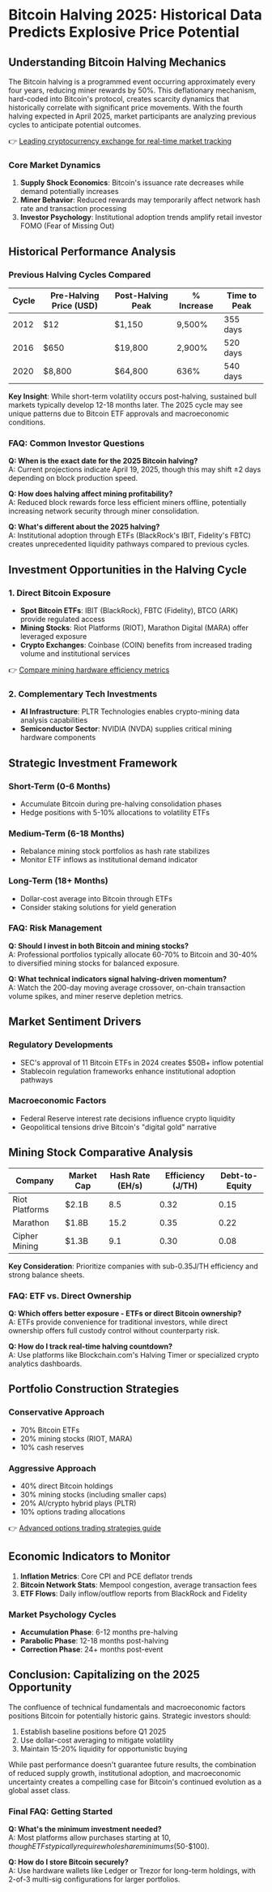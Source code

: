 # Bitcoin Halving 2025: Historical Data Predicts Explosive Price Potential  

## Understanding Bitcoin Halving Mechanics  
The Bitcoin halving is a programmed event occurring approximately every four years, reducing miner rewards by 50%. This deflationary mechanism, hard-coded into Bitcoin's protocol, creates scarcity dynamics that historically correlate with significant price movements. With the fourth halving expected in April 2025, market participants are analyzing previous cycles to anticipate potential outcomes.  

👉 [Leading cryptocurrency exchange for real-time market tracking](https://bit.ly/okx-bonus)  

### Core Market Dynamics  
1. **Supply Shock Economics**: Bitcoin's issuance rate decreases while demand potentially increases  
2. **Miner Behavior**: Reduced rewards may temporarily affect network hash rate and transaction processing  
3. **Investor Psychology**: Institutional adoption trends amplify retail investor FOMO (Fear of Missing Out)  

## Historical Performance Analysis  
### Previous Halving Cycles Compared  
| Cycle | Pre-Halving Price (USD) | Post-Halving Peak | % Increase | Time to Peak |  
|-------|--------------------------|-------------------|------------|--------------|  
| 2012  | $12                      | $1,150            | 9,500%     | 355 days     |  
| 2016  | $650                     | $19,800           | 2,900%     | 520 days     |  
| 2020  | $8,800                   | $64,800           | 636%       | 540 days     |  

**Key Insight**: While short-term volatility occurs post-halving, sustained bull markets typically develop 12-18 months later. The 2025 cycle may see unique patterns due to Bitcoin ETF approvals and macroeconomic conditions.  

### FAQ: Common Investor Questions  
**Q: When is the exact date for the 2025 Bitcoin halving?**  
A: Current projections indicate April 19, 2025, though this may shift ±2 days depending on block production speed.  

**Q: How does halving affect mining profitability?**  
A: Reduced block rewards force less efficient miners offline, potentially increasing network security through miner consolidation.  

**Q: What's different about the 2025 halving?**  
A: Institutional adoption through ETFs (BlackRock's IBIT, Fidelity's FBTC) creates unprecedented liquidity pathways compared to previous cycles.  

## Investment Opportunities in the Halving Cycle  
### 1. Direct Bitcoin Exposure  
- **Spot Bitcoin ETFs**: IBIT (BlackRock), FBTC (Fidelity), BTCO (ARK) provide regulated access  
- **Mining Stocks**: Riot Platforms (RIOT), Marathon Digital (MARA) offer leveraged exposure  
- **Crypto Exchanges**: Coinbase (COIN) benefits from increased trading volume and institutional services  

👉 [Compare mining hardware efficiency metrics](https://bit.ly/okx-bonus)  

### 2. Complementary Tech Investments  
- **AI Infrastructure**: PLTR Technologies enables crypto-mining data analysis capabilities  
- **Semiconductor Sector**: NVIDIA (NVDA) supplies critical mining hardware components  

## Strategic Investment Framework  
### Short-Term (0-6 Months)  
- Accumulate Bitcoin during pre-halving consolidation phases  
- Hedge positions with 5-10% allocations to volatility ETFs  

### Medium-Term (6-18 Months)  
- Rebalance mining stock portfolios as hash rate stabilizes  
- Monitor ETF inflows as institutional demand indicator  

### Long-Term (18+ Months)  
- Dollar-cost average into Bitcoin through ETFs  
- Consider staking solutions for yield generation  

### FAQ: Risk Management  
**Q: Should I invest in both Bitcoin and mining stocks?**  
A: Professional portfolios typically allocate 60-70% to Bitcoin and 30-40% to diversified mining stocks for balanced exposure.  

**Q: What technical indicators signal halving-driven momentum?**  
A: Watch the 200-day moving average crossover, on-chain transaction volume spikes, and miner reserve depletion metrics.  

## Market Sentiment Drivers  
### Regulatory Developments  
- SEC's approval of 11 Bitcoin ETFs in 2024 creates $50B+ inflow potential  
- Stablecoin regulation frameworks enhance institutional adoption pathways  

### Macroeconomic Factors  
- Federal Reserve interest rate decisions influence crypto liquidity  
- Geopolitical tensions drive Bitcoin's "digital gold" narrative  

## Mining Stock Comparative Analysis  
| Company       | Market Cap | Hash Rate (EH/s) | Efficiency (J/TH) | Debt-to-Equity |  
|---------------|------------|------------------|-------------------|----------------|  
| Riot Platforms| $2.1B      | 8.5              | 0.32              | 0.15           |  
| Marathon      | $1.8B      | 15.2             | 0.35              | 0.22           |  
| Cipher Mining | $1.3B      | 9.1              | 0.30              | 0.08           |  

**Key Consideration**: Prioritize companies with sub-0.35J/TH efficiency and strong balance sheets.  

### FAQ: ETF vs. Direct Ownership  
**Q: Which offers better exposure - ETFs or direct Bitcoin ownership?**  
A: ETFs provide convenience for traditional investors, while direct ownership offers full custody control without counterparty risk.  

**Q: How do I track real-time halving countdown?**  
A: Use platforms like Blockchain.com's Halving Timer or specialized crypto analytics dashboards.  

## Portfolio Construction Strategies  
### Conservative Approach  
- 70% Bitcoin ETFs  
- 20% mining stocks (RIOT, MARA)  
- 10% cash reserves  

### Aggressive Approach  
- 40% direct Bitcoin holdings  
- 30% mining stocks (including smaller caps)  
- 20% AI/crypto hybrid plays (PLTR)  
- 10% options trading allocations  

👉 [Advanced options trading strategies guide](https://bit.ly/okx-bonus)  

## Economic Indicators to Monitor  
1. **Inflation Metrics**: Core CPI and PCE deflator trends  
2. **Bitcoin Network Stats**: Mempool congestion, average transaction fees  
3. **ETF Flows**: Daily inflow/outflow reports from BlackRock and Fidelity  

### Market Psychology Cycles  
- **Accumulation Phase**: 6-12 months pre-halving  
- **Parabolic Phase**: 12-18 months post-halving  
- **Correction Phase**: 24+ months post-event  

## Conclusion: Capitalizing on the 2025 Opportunity  
The confluence of technical fundamentals and macroeconomic factors positions Bitcoin for potentially historic gains. Strategic investors should:  
1. Establish baseline positions before Q1 2025  
2. Use dollar-cost averaging to mitigate volatility  
3. Maintain 15-20% liquidity for opportunistic buying  

While past performance doesn't guarantee future results, the combination of reduced supply growth, institutional adoption, and macroeconomic uncertainty creates a compelling case for Bitcoin's continued evolution as a global asset class.  

### Final FAQ: Getting Started  
**Q: What's the minimum investment needed?**  
A: Most platforms allow purchases starting at $10, though ETFs typically require whole share minimums ($50-$100).  

**Q: How do I store Bitcoin securely?**  
A: Use hardware wallets like Ledger or Trezor for long-term holdings, with 2-of-3 multi-sig configurations for larger portfolios.